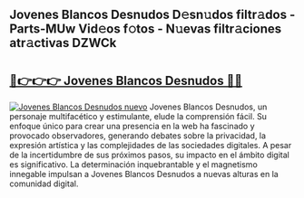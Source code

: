 ## Jovenes Blancos Desnudos D𝚎sn𝚞dos filtr𝚊dos - Parts-MUw Vid𝚎os f𝚘tos - N𝚞evas filtr𝚊ciones atr𝚊ctivas DZWCk

# <h2><a href="http://mb0wb9.tromn.icu/?c=Jovenes+Blancos+Desnudos">🔗👉👉👉 Jovenes Blancos Desnudos 🔗🔗</a></h2>

[![Jovenes Blancos Desnudos nuevo](https://i.imgur.com/pEAQMta.gif)](http://mb0wb9.tromn.icu/?c=Jovenes+Blancos+Desnudos)
Jovenes Blancos Desnudos, un personaje multifacético y estimulante, elude la comprensión fácil. Su enfoque único para crear una presencia en la web ha fascinado y provocado observadores, generando debates sobre la privacidad, la expresión artística y las complejidades de las sociedades digitales. A pesar de la incertidumbre de sus próximos pasos, su impacto en el ámbito digital es significativo. La determinación inquebrantable y el magnetismo innegable impulsan a Jovenes Blancos Desnudos a nuevas alturas en la comunidad digital.
